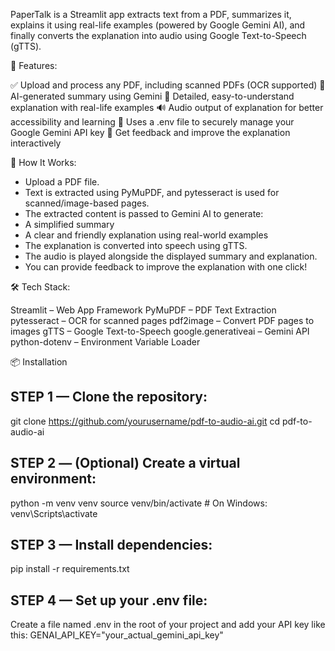 PaperTalk is a Streamlit app extracts text from a PDF, summarizes it, explains it using real-life examples (powered by Google Gemini AI), and finally converts the explanation into audio using Google Text-to-Speech (gTTS).

🚀 Features:

✅ Upload and process any PDF, including scanned PDFs (OCR supported)
📝 AI-generated summary using Gemini
📘 Detailed, easy-to-understand explanation with real-life examples
🔊 Audio output of explanation for better accessibility and learning
🔐 Uses a .env file to securely manage your Google Gemini API key
🔁 Get feedback and improve the explanation interactively

🧠 How It Works:

- Upload a PDF file.
- Text is extracted using PyMuPDF, and pytesseract is used for scanned/image-based pages.
- The extracted content is passed to Gemini AI to generate:
- A simplified summary
- A clear and friendly explanation using real-world examples
- The explanation is converted into speech using gTTS.
- The audio is played alongside the displayed summary and explanation.
- You can provide feedback to improve the explanation with one click!

🛠 Tech Stack:

Streamlit – Web App Framework
PyMuPDF – PDF Text Extraction
pytesseract – OCR for scanned pages
pdf2image – Convert PDF pages to images
gTTS – Google Text-to-Speech
google.generativeai – Gemini API
python-dotenv – Environment Variable Loader

📦 Installation

## STEP 1 — Clone the repository:

git clone https://github.com/yourusername/pdf-to-audio-ai.git
cd pdf-to-audio-ai

## STEP 2 — (Optional) Create a virtual environment:

python -m venv venv
source venv/bin/activate # On Windows: venv\Scripts\activate

## STEP 3 — Install dependencies:

pip install -r requirements.txt

## STEP 4 — Set up your .env file:

Create a file named .env in the root of your project and add your API key like this:
GENAI_API_KEY="your_actual_gemini_api_key"
